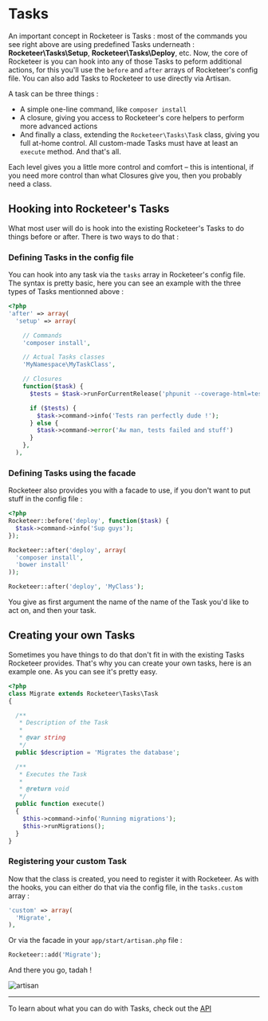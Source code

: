 # Tasks

An important concept in Rocketeer is Tasks : most of the commands you see right above are using predefined Tasks underneath : **Rocketeer\Tasks\Setup**, **Rocketeer\Tasks\Deploy**, etc.
Now, the core of Rocketeer is you can hook into any of those Tasks to peform additional actions, for this you'll use the `before` and `after` arrays of Rocketeer's config file.
You can also add Tasks to Rocketeer to use directly via Artisan.

A task can be three things :
- A simple one-line command, like `composer install`
- A closure, giving you access to Rocketeer's core helpers to perform more advanced actions
- And finally a class, extending the `Rocketeer\Tasks\Task` class, giving you full at-home control. All custom-made Tasks must have at least an `execute` method. And that's all.

Each level gives you a little more control and comfort – this is intentional, if you need more control than what Closures give you, then you probably need a class.

## Hooking into Rocketeer's Tasks

What most user will do is hook into the existing Rocketeer's Tasks to do things before or after. There is two ways to do that :

### Defining Tasks in the config file

You can hook into any task via the `tasks` array in Rocketeer's config file. The syntax is pretty basic, here you can see an example with the three types of Tasks mentionned above :

```php
<?php
'after' => array(
  'setup' => array(

    // Commands
    'composer install',

    // Actual Tasks classes
    'MyNamespace\MyTaskClass',

    // Closures
    function($task) {
      $tests = $task->runForCurrentRelease('phpunit --coverage-html=tests/coverage');

      if ($tests) {
        $task->command->info('Tests ran perfectly dude !');
      } else {
        $task->command->error('Aw man, tests failed and stuff')
      }
    },
  ),
```

### Defining Tasks using the facade

Rocketeer also provides you with a facade to use, if you don't want to put stuff in the config file :

```php
<?php
Rocketeer::before('deploy', function($task) {
  $task->command->info('Sup guys');
});

Rocketeer::after('deploy', array(
  'composer install',
  'bower install'
));

Rocketeer::after('deploy', 'MyClass');
```

You give as first argument the name of the name of the Task you'd like to act on, and then your task.

## Creating your own Tasks

Sometimes you have things to do that don't fit in with the existing Tasks Rocketeer provides. That's why you can create your own tasks, here is an example one. As you can see it's pretty easy.

```php
<?php
class Migrate extends Rocketeer\Tasks\Task
{

  /**
   * Description of the Task
   *
   * @var string
   */
  public $description = 'Migrates the database';

  /**
   * Executes the Task
   *
   * @return void
   */
  public function execute()
  {
    $this->command->info('Running migrations');
    $this->runMigrations();
  }
}
```

### Registering your custom Task

 Now that the class is created, you need to register it with Rocketeer. As with the hooks, you can either do that via the config file, in the `tasks.custom` array :

```php
'custom' => array(
  'Migrate',
),
```

Or via the facade in your `app/start/artisan.php` file :

```php
Rocketeer::add('Migrate');
```

And there you go, tadah !

![artisan](http://i.imgur.com/jwdQ2Ly.png)

-----

To learn about what you can do with Tasks, check out the [API](API)